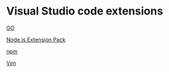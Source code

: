 # Visual Studio code extensions
[GO](https://marketplace.visualstudio.com/items?itemName=lukehoban.Go)

[Node.js Extension Pack](https://marketplace.visualstudio.com/items?itemName=waderyan.nodejs-extension-pack)

[npm](https://marketplace.visualstudio.com/items?itemName=eg2.vscode-npm-script)

[Vim](https://marketplace.visualstudio.com/items?itemName=vscodevim.vim)
